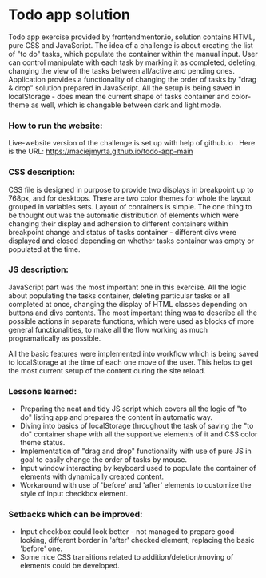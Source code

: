 # Todo app solution
Todo app exercise provided by frontendmentor.io, solution contains HTML, pure CSS and JavaScript. 
The idea of a challenge is about creating the list of "to do" tasks, which populate the container within the manual input.
User can control manipulate with each task by marking it as completed, deleting, changing the view of the tasks between all/active and pending ones. 
Application provides a functionality of changing the order of tasks by "drag & drop" solution prepared in JavaScript.
All the setup is being saved in localStorage - does mean the current shape of tasks container and color-theme as well, which is changable between dark and light mode.

### How to run the website:

Live-website version of the challenge is set up with help of github.io . Here is the URL:
https://maciejmyrta.github.io/todo-app-main

### CSS description: 

CSS file is designed in purpose to provide two displays in breakpoint up to 768px, and for desktops.
There are two color themes for whole the layout grouped in variables sets. Layout of containers is simple.
The one thing to be thought out was the automatic distribution of elements which were changing their display and adhension 
to different containers within breakpoint change and status of tasks container - different divs were displayed and closed 
depending on whether tasks container was empty or populated at the time.


### JS description:

JavaScript part was the most important one in this exercise. All the logic about populating the tasks container, 
deleting particular tasks or all completed at once, changing the display of HTML classes depending on buttons and divs contents.
The most important thing was to describe all the possible actions in separate functions, which were used as blocks of 
more general functionalities, to make all the flow working as much programatically as possible.

All the basic features were implemented into workflow which is being saved to localStorage at the time of each one move of the user.
This helps to get the most current setup of the content during the site reload.

### Lessons learned:

- Preparing the neat and tidy JS script which covers all the logic of "to do" listing app and prepares the content in automatic way.
- Diving into basics of localStorage throughout the task of saving the "to do" container shape with all the supportive elements of it and CSS color theme status.
- Implementation of "drag and drop" functionality with use of pure JS in goal to easily change the order of tasks by mouse.
- Input window interacting by keyboard used to populate the container of elements with dynamically created content.
- Workaround with use of 'before' and 'after' elements to customize the style of input checkbox element. 

### Setbacks which can be improved:
- Input checkbox could look better - not managed to prepare good-looking, different border in 'after' checked element, replacing the basic 'before' one.
- Some nice CSS transitions related to addition/deletion/moving of elements could be developed.